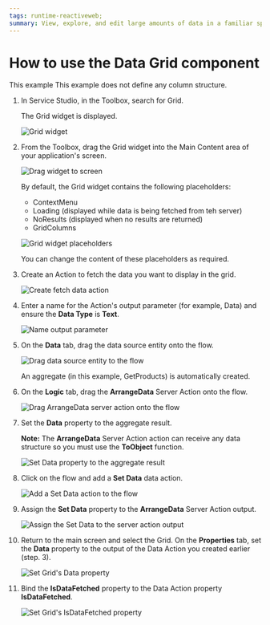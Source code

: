 ```yaml
---
tags: runtime-reactiveweb;
summary: View, explore, and edit large amounts of data in a familiar spreadsheet interface with the Data Grid component for Reactive Web apps.
---
```


#  How to use the Data Grid component

This example This example does not define any column structure. 

1. In Service Studio, in the Toolbox, search for Grid.

    The Grid widget is displayed.

    ![Grid widget](images/grid-widget-ss.png)

1. From the Toolbox, drag the Grid widget into the Main Content area of your application's screen.

    ![Drag widget to screen](images/grid-widget-drag-ss.png)

    By default, the Grid widget contains the following placeholders:

    * ContextMenu
    * Loading (displayed while data is being fetched from teh server)
    * NoResults (displayed when no results are returned)
    * GridColumns

    ![Grid widget placeholders](images/grid-placeholders-ss.png)

    You can change the content of these placeholders as required.

1. Create an Action to fetch the data you want to display in the grid.

    ![Create fetch data action](images/grid-fetch-data-ss.png)

1. Enter a name for the Action's output parameter (for example, Data) and ensure the **Data Type** is **Text**.

    ![Name output parameter](images/grid-output-par-ss.png)

1. On the **Data** tab, drag the data source entity onto the flow.

    ![Drag data source entity to the flow](images/grid-drag-entity-ss.png)

    An aggregate (in this example, GetProducts) is automatically created. 

1. On the **Logic** tab, drag the **ArrangeData** Server Action onto the flow.

    ![Drag ArrangeData server action onto the flow](images/grid-arrange-data-ss.png)

1. Set the **Data** property to the aggregate result. 

    **Note:** The **ArrangeData** Server Action action can receive any data structure so you must use the **ToObject** function. 

    ![Set Data property to the aggregate result ](images/grid-aggregate-result-ss.png)

1. Click on the flow and add a **Set Data** data action.

    ![Add a Set Data action to the flow ](images/grid-set-data-ss.png)

1. Assign the **Set Data** property to the **ArrangeData** Server Action output.

    ![Assign the Set Data to the server action output ](images/grid-set-data-assign-ss.png)

1. Return to the main screen and select the Grid. On the **Properties** tab, set the **Data** property to the output of the Data Action you created earlier (step. 3).

    ![Set Grid's Data property](images/grid-data-prop-ss.png)

1. Bind the **IsDataFetched** property to the Data Action property **IsDataFetched**.

    ![Set Grid's IsDataFetched property](images/grid-isdata-fetched-ss.png)
